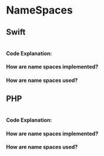 # NameSpaces

## Swift
```swift
```
#### Code Explanation:

#### How are name spaces implemented?
#### How are name spaces used?

## PHP
```php
```
#### Code Explanation:

#### How are name spaces implemented?
#### How are name spaces used?